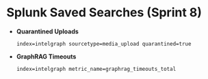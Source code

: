 # Splunk Saved Searches (Sprint 8)

- **Quarantined Uploads**
  ```spl
  index=intelgraph sourcetype=media_upload quarantined=true
  ```
- **GraphRAG Timeouts**
  ```spl
  index=intelgraph metric_name=graphrag_timeouts_total
  ```
